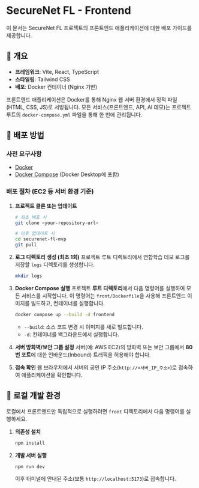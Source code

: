 # SecureNet FL - Frontend

이 문서는 SecureNet FL 프로젝트의 프론트엔드 애플리케이션에 대한 배포 가이드를 제공합니다.

## 📝 개요

-   **프레임워크**: Vite, React, TypeScript
-   **스타일링**: Tailwind CSS
-   **배포**: Docker 컨테이너 (Nginx 기반)

프론트엔드 애플리케이션은 Docker를 통해 Nginx 웹 서버 환경에서 정적 파일(HTML, CSS, JS)로 서빙됩니다. 모든 서비스(프론트엔드, API, AI 데모)는 프로젝트 루트의 `docker-compose.yml` 파일을 통해 한 번에 관리됩니다.

## 🚀 배포 방법

### 사전 요구사항

-   [Docker](https://www.docker.com/get-started)
-   [Docker Compose](https://docs.docker.com/compose/install/) (Docker Desktop에 포함)

### 배포 절차 (EC2 등 서버 환경 기준)

1.  **프로젝트 클론 또는 업데이트**
    ```bash
    # 최초 배포 시
    git clone <your-repository-url>

    # 이후 업데이트 시
    cd securenet-fl-mvp
    git pull
    ```

2.  **로그 디렉토리 생성 (최초 1회)**
    프로젝트 루트 디렉토리에서 연합학습 데모 로그를 저장할 `logs` 디렉토리를 생성합니다.
    ```bash
    mkdir logs
    ```

3.  **Docker Compose 실행**
    프로젝트 **루트 디렉토리**에서 다음 명령어를 실행하여 모든 서비스를 시작합니다. 이 명령어는 `front/Dockerfile`을 사용해 프론트엔드 이미지를 빌드하고, 컨테이너를 실행합니다.

    ```bash
    docker compose up --build -d frontend
    ```
    -   `--build`: 소스 코드 변경 시 이미지를 새로 빌드합니다.
    -   `-d`: 컨테이너를 백그라운드에서 실행합니다.

4.  **서버 방화벽/보안 그룹 설정**
    서버(예: AWS EC2)의 방화벽 또는 보안 그룹에서 **80번 포트**에 대한 인바운드(Inbound) 트래픽을 허용해야 합니다.

5.  **접속 확인**
    웹 브라우저에서 서버의 공인 IP 주소(`http://<서버_IP_주소>`)로 접속하여 애플리케이션을 확인합니다.

## 🔧 로컬 개발 환경

로컬에서 프론트엔드만 독립적으로 실행하려면 `front` 디렉토리에서 다음 명령어를 실행하세요.

1.  **의존성 설치**
    ```bash
    npm install
    ```

2.  **개발 서버 실행**
    ```bash
    npm run dev
    ```
    이후 터미널에 안내된 주소(보통 `http://localhost:5173`)로 접속합니다. 